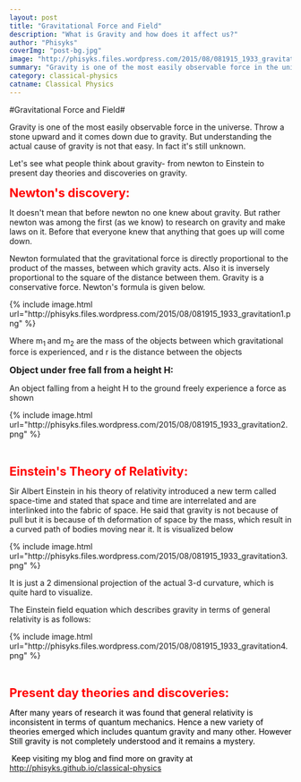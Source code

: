 ```yaml
---
layout: post
title: "Gravitational Force and Field"
description: "What is Gravity and how does it affect us?"
author: "Phisyks"
coverImg: "post-bg.jpg"
image: "http://phisyks.files.wordpress.com/2015/08/081915_1933_gravitation3.png"
summary: "Gravity is one of the most easily observable force in the universe. Throw a stone upward and it comes down due to gravity. But understanding the actual cause of gravity is not that easy. In fact it's still unknown."
category: classical-physics
catname: Classical Physics
---
```


#Gravitational Force and Field#

<p>Gravity is one of the most easily observable force in the universe. Throw a stone upward and it comes down due to gravity. But understanding the actual cause of gravity is not that easy. In fact it's still unknown.
</p><p>Let's see what people think about gravity- from newton to Einstein to present day theories and discoveries on gravity.
</p><p><span style="font-size:16pt;"><span style="color:red;"><strong>Newton's discovery: </strong></span>
		</span></p><p>It doesn't mean that before newton no one knew about gravity. But rather newton was among the first (as we know) to research on gravity and make laws on it. Before that everyone knew that anything that goes up will come down.
</p><p>Newton formulated that the gravitational force is directly proportional to the product of the masses, between which gravity acts. Also it is inversely proportional to the square of the distance between them. Gravity is a conservative force. Newton's formula is given below.
</p><p>{% include image.html url="http://phisyks.files.wordpress.com/2015/08/081915_1933_gravitation1.png" %}<span style="font-size:24pt;"><strong>
			</strong></span></p><p>Where m<sub>1 </sub>and m<sub>2</sub> are the mass of the objects between which gravitational force is experienced, and r is the distance between the objects
</p><p><span style="font-size:12pt;"><strong>Object under free fall from a height H:
</strong></span></p><p>An object falling from a height H to the ground freely experience a force as shown
</p><p>{% include image.html url="http://phisyks.files.wordpress.com/2015/08/081915_1933_gravitation2.png" %}<span style="font-size:14pt;"><strong>
			</strong></span></p><p>
 </p><p><span style="color:red;font-size:16pt;"><strong>Einstein's Theory of Relativity:
</strong></span></p><p>Sir Albert Einstein in his theory of relativity introduced a new term called space-time and stated that space and time are interrelated and are interlinked into the fabric of space. He said that gravity is not because of pull but it is because of th deformation of space by the mass, which result in a curved path of bodies moving near it. It is visualized below
</p><p>
{% include image.html url="http://phisyks.files.wordpress.com/2015/08/081915_1933_gravitation3.png" %}
	</p><p>It is just a 2 dimensional projection of the actual 3-d curvature, which is quite hard to visualize.
</p><p>The Einstein field equation which describes gravity in terms of general relativity is as follows:
</p><p>
{% include image.html url="http://phisyks.files.wordpress.com/2015/08/081915_1933_gravitation4.png" %}
	</p><p>
 </p><p><span style="color:red;font-size:16pt;"><strong>Present day theories and discoveries:
</strong></span></p><p><span style="color:black;">After many years of research it was found that general relativity is inconsistent in terms of quantum mechanics. Hence a new variety of theories emerged which includes quantum gravity and many other. However Still gravity is not completely understood and it remains a mystery. 
</span></p><p>
 <span style="color:black;">Keep visiting my blog and find more on gravity at <a href="http://phisyks.github.io/classical-physics.html">http://phisyks.github.io/classical-physics</a>
		</span>
